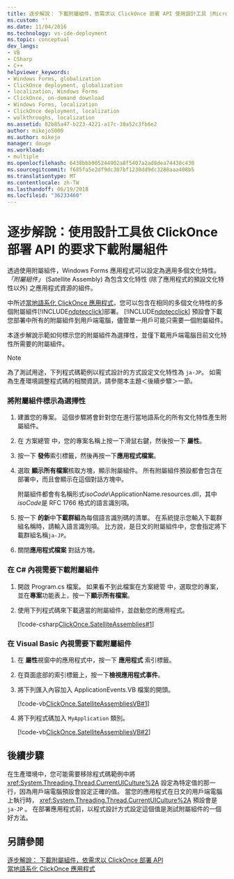 ```yaml
---
title: 逐步解說： 下載附屬組件，依需求以 ClickOnce 部署 API 使用設計工具 |Microsoft Docs
ms.custom: ''
ms.date: 11/04/2016
ms.technology: vs-ide-deployment
ms.topic: conceptual
dev_langs:
- VB
- CSharp
- C++
helpviewer_keywords:
- Windows Forms, globalization
- ClickOnce deployment, globalization
- localization, Windows Forms
- ClickOnce, on-demand download
- Windows Forms, localization
- ClickOnce deployment, localization
- walkthroughs, localization
ms.assetid: 82b85a47-b223-4221-a17c-38a52c3fb6e2
author: mikejo5000
ms.author: mikejo
manager: douge
ms.workload:
- multiple
ms.openlocfilehash: 6438bbb905244902a8f5407a2ad8dea74430c430
ms.sourcegitcommit: f685fa5e2df9dc307bf1230dd9dc3288aaa408b5
ms.translationtype: MT
ms.contentlocale: zh-TW
ms.lasthandoff: 06/19/2018
ms.locfileid: "36233460"
---
```

# <a name="walkthrough-downloading-satellite-assemblies-on-demand-with-the-clickonce-deployment-api-using-the-designer"></a>逐步解說：使用設計工具依 ClickOnce 部署 API 的要求下載附屬組件
透過使用附屬組件，Windows Forms 應用程式可以設定為適用多個文化特性。 *「附屬組件」* (Satellite Assembly) 為包含文化特性 (除了應用程式的預設文化特性以外) 之應用程式資源的組件。  
  
 中所述[當地語系化 ClickOnce 應用程式](../deployment/localizing-clickonce-applications.md)，您可以包含在相同的多個文化特性的多個附屬組件[!INCLUDE[ndptecclick](../deployment/includes/ndptecclick_md.md)]部署。 [!INCLUDE[ndptecclick](../deployment/includes/ndptecclick_md.md)] 預設會下載您部署中所有的附屬組件到用戶端電腦，儘管單一用戶可能只需要一個附屬組件。  
  
 本逐步解說示範如何標示您的附屬組件為選擇性，並僅下載用戶端電腦目前文化特性所需要的附屬組件。  
  
> [!NOTE]
>  為了測試用途，下列程式碼範例以程式設計的方式設定文化特性為 `ja-JP`。 如需為生產環境調整程式碼的相關資訊，請參閱本主題＜後續步驟＞一節。  
  
### <a name="to-mark-satellite-assemblies-as-optional"></a>將附屬組件標示為選擇性  
  
1.  建置您的專案。 這個步驟將會針對您在進行當地語系化的所有文化特性產生附屬組件。  
  
2.  在 方案總管 中，您的專案名稱上按一下滑鼠右鍵，然後按一下 **屬性**。  
  
3.  按一下 **發佈**索引標籤，然後再按一下**應用程式檔案**。  
  
4.  選取 **顯示所有檔案**核取方塊，顯示附屬組件。 所有附屬組件預設都會包含在部署中，而且會顯示在這個對話方塊中。  
  
     附屬組件都會有名稱形式*isoCode*\ApplicationName.resources.dll，其中*isoCode*是 RFC 1766 格式的語言識別項。  
  
5.  按一下 **的新**中**下載群組**為每個語言識別碼的清單。 在系統提示您輸入下載群組名稱時，請輸入語言識別項。 比方說，是日文的附屬組件中，您會指定將下載群組名稱`ja-JP`。  
  
6.  關閉**應用程式檔案** 對話方塊。  
  
### <a name="to-download-satellite-assemblies-on-demand-in-c"></a>在 C# 內視需要下載附屬組件 #
  
1.  開啟 Program.cs 檔案。 如果看不到此檔案在方案總管 中，選取您的專案，並在**專案**功能表上，按一下**顯示所有檔案**。  
  
2.  使用下列程式碼來下載適當的附屬組件，並啟動您的應用程式。  
  
     [!code-csharp[ClickOnce.SatelliteAssemblies#1](../deployment/codesnippet/CSharp/walkthrough-downloading-satellite-assemblies-on-demand-with-the-clickonce-deployment-api-using-the-designer_1.cs)]  
  
### <a name="to-download-satellite-assemblies-on-demand-in-visual-basic"></a>在 Visual Basic 內視需要下載附屬組件  
  
1.  在 **屬性**視窗中的應用程式中，按一下 **應用程式** 索引標籤。  
  
2.  在頁面底部的索引標籤上，按一下**檢視應用程式事件**。  
  
3.  將下列匯入內容加入 ApplicationEvents.VB 檔案的開頭。  
  
     [!code-vb[ClickOnce.SatelliteAssembliesVB#1](../deployment/codesnippet/VisualBasic/walkthrough-downloading-satellite-assemblies-on-demand-with-the-clickonce-deployment-api-using-the-designer_2.vb)]  
  
4.  將下列程式碼加入 `MyApplication` 類別。  
  
     [!code-vb[ClickOnce.SatelliteAssembliesVB#2](../deployment/codesnippet/VisualBasic/walkthrough-downloading-satellite-assemblies-on-demand-with-the-clickonce-deployment-api-using-the-designer_3.vb)]  
  
## <a name="next-steps"></a>後續步驟  
 在生產環境中，您可能需要移除程式碼範例中將 <xref:System.Threading.Thread.CurrentUICulture%2A> 設定為特定值的那一行，因為用戶端電腦預設會設定正確的值。 當您的應用程式在日文的用戶端電腦上執行時， <xref:System.Threading.Thread.CurrentUICulture%2A> 預設會是 `ja-JP` 。 在部署應用程式前，以程式設計方式設定這個值是測試附屬組件的一個好方法。  
  
## <a name="see-also"></a>另請參閱  
 [逐步解說： 下載附屬組件，依需求以 ClickOnce 部署 API](../deployment/walkthrough-downloading-satellite-assemblies-on-demand-with-the-clickonce-deployment-api.md)   
 [當地語系化 ClickOnce 應用程式](../deployment/localizing-clickonce-applications.md)
